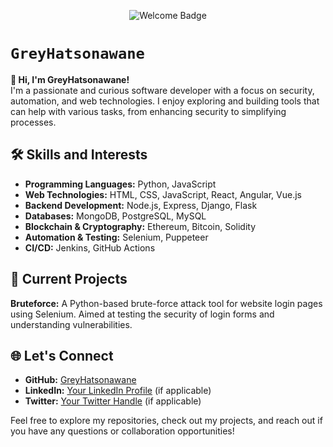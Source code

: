 <p align="center">
  <img src="https://img.shields.io/badge/Welcome%20to%20My%20Profile-%F0%9F%91%8B%20%F0%9F%8E%89-blue" alt="Welcome Badge">
</p>

# **`GreyHatsonawane`**

**👋 Hi, I'm GreyHatsonawane!**  
I'm a passionate and curious software developer with a focus on security, automation, and web technologies. I enjoy exploring and building tools that can help with various tasks, from enhancing security to simplifying processes.

## 🛠️ Skills and Interests

- **Programming Languages:** Python, JavaScript
- **Web Technologies:** HTML, CSS, JavaScript, React, Angular, Vue.js
- **Backend Development:** Node.js, Express, Django, Flask
- **Databases:** MongoDB, PostgreSQL, MySQL
- **Blockchain & Cryptography:** Ethereum, Bitcoin, Solidity
- **Automation & Testing:** Selenium, Puppeteer
- **CI/CD:** Jenkins, GitHub Actions

## 🚀 Current Projects

**Bruteforce:** A Python-based brute-force attack tool for website login pages using Selenium. Aimed at testing the security of login forms and understanding vulnerabilities.

## 🌐 Let's Connect

- **GitHub:** [GreyHatsonawane](https://github.com/GreyHatsonawane)
- **LinkedIn:** [Your LinkedIn Profile](https://www.linkedin.com/in/yourprofile) (if applicable)
- **Twitter:** [Your Twitter Handle](https://twitter.com/yourhandle) (if applicable)

Feel free to explore my repositories, check out my projects, and reach out if you have any questions or collaboration opportunities!
